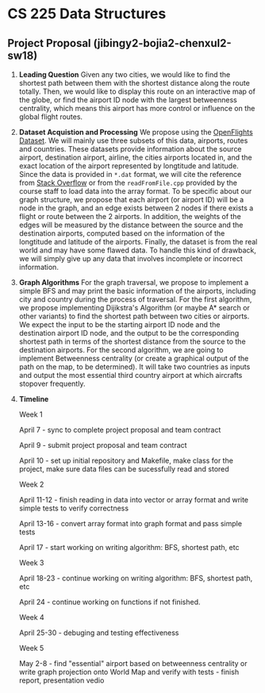 # CS 225 Data Structures
## Project Proposal (jibingy2-bojia2-chenxul2-sw18)

1. **Leading Question**
Given any two cities, we would like to find the shortest path between them with the shortest distance along the route totally. Then, we would like to display this route on an interactive map of the globe, or find the airport ID node with the largest betweenness centrality, which means this airport has more control or influence on the global flight routes.

2. **Dataset Acquistion and Processing**
We propose using the [OpenFlights Dataset](https://openflights.org/data.html). We will mainly use three subsets of this data, airports, routes and countries. These datasets provide information about the source airport, destination airport, airline, the cities airports located in, and the exact location of the airport represented by longtitude and latitude. Since the data is provided in `*.dat` format, we will cite the reference from [Stack Overflow](https://stackoverflow.com/questions/15528468/how-to-read-dat-files-in-c) or from the `readFromFile.cpp` provided by the course staff to load data into the array format. To be specific about our graph structure, we propose that each airport (or airport ID) will be a node in the graph, and an edge exists between 2 nodes if there exists a flight or route between the 2 airports. In addition, the weights of the edges will be measured by the distance between the source and the destination airports, computed based on the information of the longtitude and latitude of the airports. Finally, the dataset is from the real world and may have some flawed data. To handle this kind of drawback, we will simply give up any data that involves incomplete or incorrect information.

3. **Graph Algorithms**
For the graph traversal, we propose to implement a simple BFS and may print the basic information of the airports, including city and country during the process of traversal.
For the first algorithm, we propose implementing Dijikstra's Algorithm (or maybe A* search or other variants) to find the shortest path between two cities or airports. We expect the input to be the starting airport ID node and the destination
airport ID node, and the output to be the corresponding shortest path in terms of the shortest distance from the source to the destination airports.
For the second algorithm, we are going to implement Betweenness centrality (or create a graphical output of the path on the map, to be determined). It will take two countries as inputs and output the most essential third country airport at which aircrafts stopover frequently.

4. **Timeline**

	Week 1

	April 7 	- sync to complete project proposal and team contract

	April 9	 	- submit project proposal and team contract

	April 10 	- set up initial repository and Makefile, make class for the project, make sure data files can be sucessfully read and stored

	Week 2

	April 11-12 - finish reading in data into vector or array format and write simple tests to verify correctness

	April 13-16 - convert array format into graph format and pass simple tests

	April 17 	- start working on writing algorithm: BFS, shortest path, etc
	
	Week 3

	April 18-23 - continue working on writing algorithm: BFS, shortest path, etc

	April 24	- continue working on functions if not finished.

	Week 4

	April 25-30 - debuging and testing effectiveness

	Week 5

	May 2-8		- find "essential" airport based on betweenness centrality or write graph projection onto World Map and verify with tests
      			- finish report, presentation vedio
